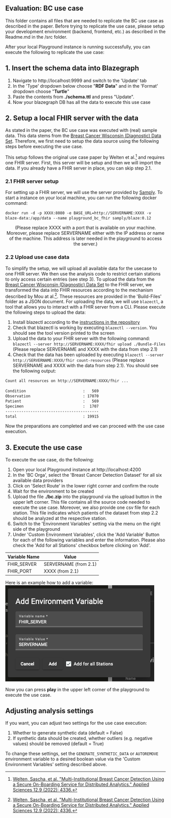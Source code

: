 ## Evaluation: BC use case

This folder contains all files that are needed to replicate the BC use case as described in the paper. Before trying to replicate the use case, please setup your development environment (backend, frontend, etc.) as described in the Readme.md in the /src folder.

After your local Playground instance is running successfully, you can execute the following to replicate the use case:

## 1. Insert the schema data into Blazegraph

1. Navigate to http://localhost:9999 and switch to the 'Update' tab
2. In the 'Type' dropdown below choose "**RDF Data**" and in the 'Format' dropdown choose "**Turtle**"
3. Paste the contents from **./schema.ttl** and press "Update".
4. Now your blazegraph DB has all the data to execute this use case

## 2. Setup a local FHIR server with the data

As stated in the paper, the BC use case was executed with (real) sample data. This data stems from the [Breast Cancer Wisconsin (Diagnostic) Data Set](https://www.kaggle.com/datasets/uciml/breast-cancer-wisconsin-data). Therefore, we first need to setup the data source using the following steps before executing the use case.

This setup follows the original use case paper by Welten et al.[^1] and requires one FHIR server. First, this server will be setup and then we will import the data. If you already have a FHIR server in place, you can skip step 2.1.

### 2.1 FHIR server setup

For setting up a FHIR server, we will use the server provided by [Samply](https://github.com/samply/blaze). To start a instance on your local machine, you can run the following docker command:
```
docker run -d -p XXXX:8080 -e BASE_URL=http://SERVERNAME:XXXX -v blaze-data:/app/data --name playground_bc_fhir samply/blaze:0.12
```
<p align="center">
(Please replace XXXX with a port that is available on your machine. Moreover, please replace SERVERNAME either with the IP address or name of the machine. This address is later needed in the playground to access the server.)
</p>


### 2.2 Upload use case data

To simplify the setup, we will upload all available data for the usecase to one FHIR server. We then use the analysis code to restrict certain stations to only access certain entries (see step 3). To upload the data from the [Breast Cancer Wisconsin (Diagnostic) Data Set](https://www.kaggle.com/datasets/uciml/breast-cancer-wisconsin-data) to the FHIR server, we transformed the data into FHIR resources according to the mechanism described by Mou at al.[^1]. These resources are provided in the 'Build-Files' folder as a JSON document. For uploading the data, we will use ```blazectl```, a tool that allows you to interact with a FHIR server from a CLI. Please execute the following steps to upload the data:

1. Install blazectl according to the [instructions in the repository](https://github.com/samply/blazectl/)
2. Check that blazectl is working by executing ```blazectl --version```. You should see the tool version printed to the screen
3. Upload the data to your FHIR server with the following command: ```blazectl --server http://SERVERNAME:XXXX/fhir upload ./Bundle-Files``` (Please replace SERVERNAME and XXXX with the data from step 2.1)
4. Check that the data has been uploaded by executing ```blazectl --server http://SERVERNAME:XXXX/fhir count-resources``` (Please replace SERVERNAME and XXXX with the data from step 2.1). You should see the following output:

``` text
Count all resources on http://SERVERNAME:XXXX/fhir ...

Condition                         :   569
Observation                       : 17070
Patient                           :   569
Specimen                          :  1707
-----------------------------------------
total                             : 19915
```

Now the preparations are completed and we can proceed with the use case execution.

## 3. Execute the use case

To execute the use case, do the following: 

1. Open your local Playground instance at http://localhost:4200
2. In the 'BC Orga', select the 'Breast Cancer Detection Dataset' for all six available data providers 
3. Click on 'Select Route' in the lower right corner and confirm the route
4. Wait for the environment to be created
5. Upload the file **./bc.zip** into the playground via the upload button in the upper left corner. This file contains all the source code needed to execute the use case. Moreover, we also provide one csv file for each station. This file indicates which patients of the dataset from step 2.2 should be analyzed at the respective station.
6. Switch to the 'Environment Variables' setting via the menu on the right side of the playground
7. Under 'Custom Environment Variables', click the 'Add Variable' Button for each of the following variables and enter the information. Please also check the 'Add for all Stations' checkbox before clicking on 'Add'.

| Variable Name | Value                 |
|---------------|-----------------------|
| FHIR_SERVER   | SERVERNAME (from 2.1) |
| FHIR_PORT     | XXXX (from 2.1)       |

Here is an example how to add a variable:
![Image](./example.png "Adding a custom environment variable")

Now you can press **play** in the upper left corner of the playground to execute the use case.

## Adjusting analysis settings

If you want, you can adjust two settings for the use case execution:

1. Whether to generate synthetic data (default = False)
2. If synthetic data should be created, whether outliers (e.g. negative values) should be removed (default = True)

To change these settings, set the  ```GENERATE_SYNTHETIC_DATA``` or ```AUTOREMOVE``` environment variable to a desired boolean value via the 'Custom Environment Variables' setting described above. 

[^1]: [Welten, Sascha, et al. "Multi-Institutional Breast Cancer Detection Using a Secure On-Boarding Service for Distributed Analytics." Applied Sciences 12.9 (2022): 4336.](https://www.mdpi.com/2076-3417/12/9/4336)